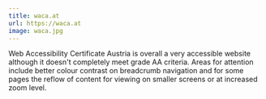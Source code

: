 ```yaml
---
title: waca.at
url: https://waca.at
image: waca.jpg
---
```


Web Accessibility Certificate Austria is overall a very accessible website although it doesn't completely meet grade AA criteria. Areas for attention include better colour contrast on breadcrumb navigation and for some pages the reflow of content for viewing on smaller screens or at increased zoom level.
